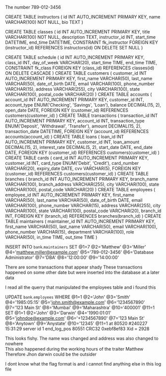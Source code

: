 The number 789-012-3456

CREATE TABLE instructors (
    id INT AUTO_INCREMENT PRIMARY KEY,
    name VARCHAR(100) NOT NULL,
    bio TEXT
)

CREATE TABLE classes (
    id INT AUTO_INCREMENT PRIMARY KEY,
    title VARCHAR(100) NOT NULL,
    description TEXT,
    instructor_id INT,
    start_time DATETIME,
    end_time DATETIME,
    CONSTRAINT fk_instructor
        FOREIGN KEY (instructor_id)
        REFERENCES instructors(id)
        ON DELETE SET NULL
)

CREATE TABLE schedule (
    id INT AUTO_INCREMENT PRIMARY KEY,
    class_id INT,
    day_of_week VARCHAR(20),
    start_time TIME,
    end_time TIME,
    CONSTRAINT fk_class
        FOREIGN KEY (class_id)
        REFERENCES classes(id)
        ON DELETE CASCADE
)
CREATE TABLE customers (
    customer_id INT AUTO_INCREMENT PRIMARY KEY,
    first_name VARCHAR(50),
    last_name VARCHAR(50),
    date_of_birth DATE,
    email VARCHAR(100),
    phone_number VARCHAR(15),
    address VARCHAR(255),
    city VARCHAR(100),
    state VARCHAR(100),
    postal_code VARCHAR(20)
)
CREATE TABLE accounts (
    account_id INT AUTO_INCREMENT PRIMARY KEY,
    customer_id INT,
    account_type ENUM('Checking', 'Savings', 'Loan'),
    balance DECIMAL(15, 2),
    open_date DATE,
    FOREIGN KEY (customer_id) REFERENCES customers(customer_id)
)
CREATE TABLE transactions (
    transaction_id INT AUTO_INCREMENT PRIMARY KEY,
    account_id INT,
    transaction_type ENUM('Deposit', 'Withdrawal', 'Transfer'),
    amount DECIMAL(15, 2),
    transaction_date DATETIME,
    FOREIGN KEY (account_id) REFERENCES accounts(account_id)
)
CREATE TABLE loans (
    loan_id INT AUTO_INCREMENT PRIMARY KEY,
    customer_id INT,
    loan_amount DECIMAL(15, 2),
    interest_rate DECIMAL(5, 2),
    start_date DATE,
    end_date DATE,
    FOREIGN KEY (customer_id) REFERENCES customers(customer_id)
)
CREATE TABLE cards (
    card_id INT AUTO_INCREMENT PRIMARY KEY,
    customer_id INT,
    card_type ENUM('Debit', 'Credit'),
    card_number VARCHAR(20),
    expiry_date DATE,
    cvv VARCHAR(5),
    FOREIGN KEY (customer_id) REFERENCES customers(customer_id)
)
CREATE TABLE branches (
    branch_id INT AUTO_INCREMENT PRIMARY KEY,
    branch_name VARCHAR(100),
    branch_address VARCHAR(255),
    city VARCHAR(100),
    state VARCHAR(100),
    postal_code VARCHAR(20)
)
CREATE TABLE employees (
    employee_id INT AUTO_INCREMENT PRIMARY KEY,
    first_name VARCHAR(50),
    last_name VARCHAR(50),
    date_of_birth DATE,
    email VARCHAR(100),
    phone_number VARCHAR(15),
    address VARCHAR(255),
    city VARCHAR(100),
    state VARCHAR(100),
    postal_code VARCHAR(20),
    branch_id INT,
    FOREIGN KEY (branch_id) REFERENCES branches(branch_id)
)
CREATE TABLE maintainers (
    maintainer_id INT AUTO_INCREMENT PRIMARY KEY,
    first_name VARCHAR(50),
    last_name VARCHAR(50),
    email VARCHAR(100),
    phone_number VARCHAR(15),
    department VARCHAR(100),
    role VARCHAR(50),
    in_time TIME,
    out_time TIME
)

INSERT INTO `bank`.`maintainers`
 SET
   @1=7
   @2='Matthew'
   @3='Miller'
   @4='matthew.miller@example.com'
   @5='789-012-3456'
   @6='Database Administrator'
   @7='DBA'
   @8='12:00:00'
   @9='14:00:00'

There are some transactions that appear shady 
These transactions happened on some other date but were inserted into the database at a later data

I read all the querry that manipulated the employees table and i found this

UPDATE `bank`.`employees`
WHERE
  @1=1
  @2='John'
  @3='Smith'
  @4='1985:05:15'
  @5='john.smith@example.com'
  @6='1234567890'
  @7='123 Main St'
  @8='Mumbai'
  @9='Maharashtra'
  @10='400001'
  @11=1
SET
  @1=1
  @2='John'
  @3='Darwin'
  @4='1990:01:01'
  @5='johndoe@example.com'
  @6='+1234567890'
  @7='123 Main St'
  @8='Anytown'
  @9='Anystate'
  @10='12345'
  @11=1
at 80520
#240227 15:31:29 server id 1  end_log_pos 80551 CRC32 0xebf8ef83 	Xid = 2928

This looks fishy. The name was changed and address was also changed to nowhere \
This also happened during the working hours of the traiter Matthew \
Therefore Jhon darwin could be the outsider

I dont know what the flag format is and i cannot find anything else in this log file
